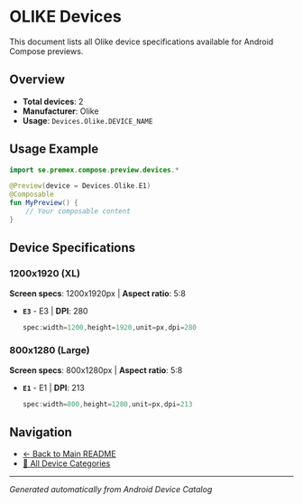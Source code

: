 # OLIKE Devices

This document lists all Olike device specifications available for Android Compose previews.

## Overview

- **Total devices**: 2
- **Manufacturer**: Olike
- **Usage**: `Devices.Olike.DEVICE_NAME`

## Usage Example

```kotlin
import se.premex.compose.preview.devices.*

@Preview(device = Devices.Olike.E1)
@Composable
fun MyPreview() {
    // Your composable content
}
```

## Device Specifications

### 1200x1920 (XL)

**Screen specs**: 1200x1920px | **Aspect ratio**: 5:8

- **`E3`** - E3 | **DPI**: 280
  ```kotlin
  spec:width=1200,height=1920,unit=px,dpi=280
  ```

### 800x1280 (Large)

**Screen specs**: 800x1280px | **Aspect ratio**: 5:8

- **`E1`** - E1 | **DPI**: 213
  ```kotlin
  spec:width=800,height=1280,unit=px,dpi=213
  ```

## Navigation

- [← Back to Main README](../../README.md)
- [📱 All Device Categories](../README.md)

---
*Generated automatically from Android Device Catalog*
